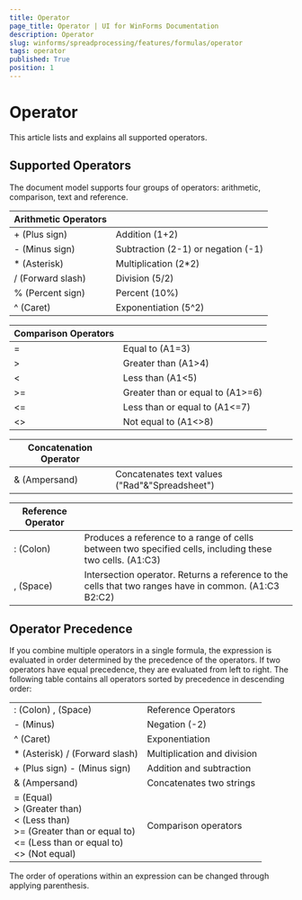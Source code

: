 ```yaml
---
title: Operator
page_title: Operator | UI for WinForms Documentation
description: Operator
slug: winforms/spreadprocessing/features/formulas/operator
tags: operator
published: True
position: 1
---
```


# Operator

This article lists and explains all supported operators.

## Supported Operators

The document model supports four groups of operators: arithmetic, comparison, text and reference.

| Arithmetic Operators |  |
| ------ | ------ |
|+ (Plus sign)|Addition (1+2)|
|- (Minus sign)|Subtraction (2-1) or negation (-1)|
|* (Asterisk)|Multiplication (2*2)|
|/ (Forward slash)|Division (5/2)|
|% (Percent sign)|Percent (10%)|
|^ (Caret)|Exponentiation (5^2)|


| Comparison Operators |  |
| ------ | ------ |
|=|Equal to (A1=3)|
|>|Greater than (A1>4)|
|<|Less than (A1<5)|
|>=|Greater than or equal to (A1>=6)|
|<=|Less than or equal to (A1<=7)|
|<>|Not equal to (A1<>8)|


| Concatenation Operator |  |
| ------ | ------ |
|& (Ampersand)|Concatenates text values ("Rad"&"Spreadsheet")|


| Reference Operator |  |
| ------ | ------ |
|: (Colon)|Produces a reference to a range of cells between two specified cells, including these two cells. (A1:C3)|
|, (Space)|Intersection operator. Returns a reference to the cells that two ranges have in common. (A1:C3 B2:C2)|

## Operator Precedence

If you combine multiple operators in a single formula, the expression is evaluated in order determined by the precedence of the operators. If two operators have equal precedence, they are evaluated from left to right. The following table contains all operators sorted by precedence in descending order:

|||
|----|----|
|: (Colon) , (Space)|Reference Operators|
|- (Minus)|Negation (-2)|
|^ (Caret)|Exponentiation|
|* (Asterisk) / (Forward slash)|Multiplication and division|
|+ (Plus sign) - (Minus sign)|Addition and subtraction|
|& (Ampersand)|Concatenates two strings|
|= (Equal) <br> > (Greater than) <br> < (Less than) <br> >= (Greater than or equal to) <br> <= (Less than or equal to) <br> <> (Not equal)|Comparison operators|

The order of operations within an expression can be changed through applying parenthesis.
